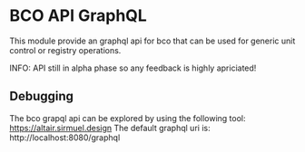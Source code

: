 # BCO API GraphQL

This module provide an graphql api for bco that can be used for generic unit control or registry operations.

INFO: API still in alpha phase so any feedback is highly apriciated!

## Debugging

The bco grapql api can be explored by using the following tool: https://altair.sirmuel.design
The default graphql uri is: http://localhost:8080/graphql
